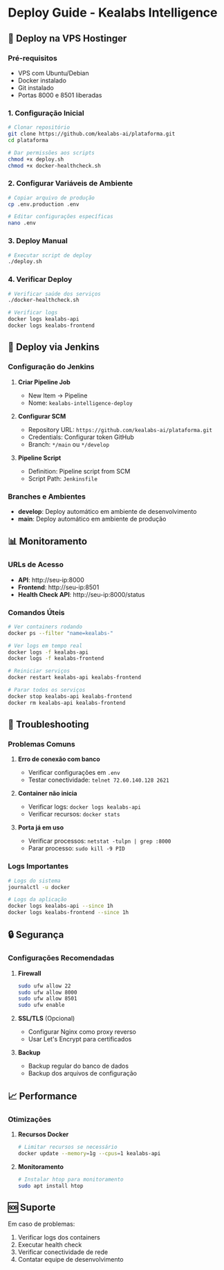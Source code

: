 # Deploy Guide - Kealabs Intelligence

## 🚀 Deploy na VPS Hostinger

### Pré-requisitos
- VPS com Ubuntu/Debian
- Docker instalado
- Git instalado
- Portas 8000 e 8501 liberadas

### 1. Configuração Inicial

```bash
# Clonar repositório
git clone https://github.com/kealabs-ai/plataforma.git
cd plataforma

# Dar permissões aos scripts
chmod +x deploy.sh
chmod +x docker-healthcheck.sh
```

### 2. Configurar Variáveis de Ambiente

```bash
# Copiar arquivo de produção
cp .env.production .env

# Editar configurações específicas
nano .env
```

### 3. Deploy Manual

```bash
# Executar script de deploy
./deploy.sh
```

### 4. Verificar Deploy

```bash
# Verificar saúde dos serviços
./docker-healthcheck.sh

# Verificar logs
docker logs kealabs-api
docker logs kealabs-frontend
```

## 🔄 Deploy via Jenkins

### Configuração do Jenkins

1. **Criar Pipeline Job**
   - New Item → Pipeline
   - Nome: `kealabs-intelligence-deploy`

2. **Configurar SCM**
   - Repository URL: `https://github.com/kealabs-ai/plataforma.git`
   - Credentials: Configurar token GitHub
   - Branch: `*/main` ou `*/develop`

3. **Pipeline Script**
   - Definition: Pipeline script from SCM
   - Script Path: `Jenkinsfile`

### Branches e Ambientes

- **develop**: Deploy automático em ambiente de desenvolvimento
- **main**: Deploy automático em ambiente de produção

## 📊 Monitoramento

### URLs de Acesso
- **API**: http://seu-ip:8000
- **Frontend**: http://seu-ip:8501
- **Health Check API**: http://seu-ip:8000/status

### Comandos Úteis

```bash
# Ver containers rodando
docker ps --filter "name=kealabs-"

# Ver logs em tempo real
docker logs -f kealabs-api
docker logs -f kealabs-frontend

# Reiniciar serviços
docker restart kealabs-api kealabs-frontend

# Parar todos os serviços
docker stop kealabs-api kealabs-frontend
docker rm kealabs-api kealabs-frontend
```

## 🔧 Troubleshooting

### Problemas Comuns

1. **Erro de conexão com banco**
   - Verificar configurações em `.env`
   - Testar conectividade: `telnet 72.60.140.128 2621`

2. **Container não inicia**
   - Verificar logs: `docker logs kealabs-api`
   - Verificar recursos: `docker stats`

3. **Porta já em uso**
   - Verificar processos: `netstat -tulpn | grep :8000`
   - Parar processo: `sudo kill -9 PID`

### Logs Importantes

```bash
# Logs do sistema
journalctl -u docker

# Logs da aplicação
docker logs kealabs-api --since 1h
docker logs kealabs-frontend --since 1h
```

## 🔒 Segurança

### Configurações Recomendadas

1. **Firewall**
   ```bash
   sudo ufw allow 22
   sudo ufw allow 8000
   sudo ufw allow 8501
   sudo ufw enable
   ```

2. **SSL/TLS** (Opcional)
   - Configurar Nginx como proxy reverso
   - Usar Let's Encrypt para certificados

3. **Backup**
   - Backup regular do banco de dados
   - Backup dos arquivos de configuração

## 📈 Performance

### Otimizações

1. **Recursos Docker**
   ```bash
   # Limitar recursos se necessário
   docker update --memory=1g --cpus=1 kealabs-api
   ```

2. **Monitoramento**
   ```bash
   # Instalar htop para monitoramento
   sudo apt install htop
   ```

## 🆘 Suporte

Em caso de problemas:
1. Verificar logs dos containers
2. Executar health check
3. Verificar conectividade de rede
4. Contatar equipe de desenvolvimento